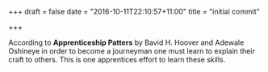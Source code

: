 +++
draft = false
date = "2016-10-11T22:10:57+11:00"
title = "initial commit"

+++

According to **Apprenticeship Patters** by Bavid H. Hoover and Adewale Oshineye
in order to become a journeyman one must learn to explain their craft to
others. This is one apprentices effort to learn these skills.
